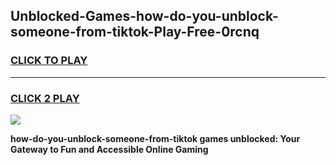 
## Unblocked-Games-how-do-you-unblock-someone-from-tiktok-Play-Free-0rcnq
<h3>
<a href="https://premium76.site?title=how-do-you-unblock-someone-from-tiktok&ref=18A1">CLICK TO PLAY</a></h3>
<hr>

<h3>
<a href="https://premium76.site?title=how-do-you-unblock-someone-from-tiktok&ref=18A1">CLICK 2 PLAY</a>
  
</h3>

<a href="https://premium76.site?title=how-do-you-unblock-someone-from-tiktok&ref=18A1"><img src="https://clearcache.store/games.png"></a>


**how-do-you-unblock-someone-from-tiktok games unblocked: Your Gateway to Fun and Accessible Online Gaming**
